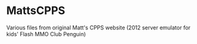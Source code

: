 # MattsCPPS
Various files from original Matt's CPPS website (2012 server emulator for kids' Flash MMO Club Penguin)
